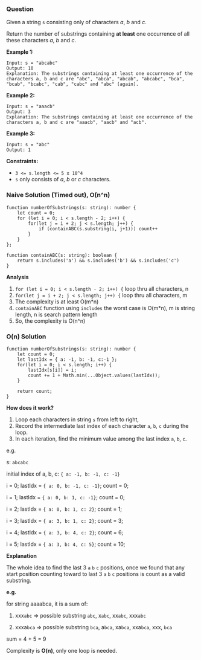 ### Question

Given a string `s` consisting only of characters *a*, *b* and *c*.

Return the number of substrings containing **at least** one occurrence of all these characters *a*, *b* and *c*.

**Example 1:**

```
Input: s = "abcabc"
Output: 10
Explanation: The substrings containing at least one occurrence of the characters a, b and c are "abc", "abca", "abcab", "abcabc", "bca", "bcab", "bcabc", "cab", "cabc" and "abc" (again). 
```

**Example 2:**

```
Input: s = "aaacb"
Output: 3
Explanation: The substrings containing at least one occurrence of the characters a, b and c are "aaacb", "aacb" and "acb". 
```

**Example 3:**

```
Input: s = "abc"
Output: 1
```

**Constraints:**

- `3 <= s.length <= 5 x 10^4`
- `s` only consists of *a*, *b* or *c* characters.

### Naive Solution (Timed out), O(n^n)

```tsx
function numberOfSubstrings(s: string): number {
    let count = 0;
    for (let i = 0; i < s.length - 2; i++) {
        for(let j = i + 2; j < s.length; j++) {
            if (containABC(s.substring(i, j+1))) count++
        }
    }
};

function containABC(s: string): boolean {
    return s.includes('a') && s.includes('b') && s.includes('c')
}
```

**Analysis**

1. `for (let i = 0; i < s.length - 2; i++) {` loop thru all characters, n
2. `for(let j = i + 2; j < s.length; j++) {` loop thru all characters, m
3. The complexity is at least O(m*n)
4. `containABC` function using `includes` the worst case is O(m*n), m is string length, n is search pattern length
5. So, the complexity is O(n^n)

### O(n) Solution

```tsx
function numberOfSubstrings(s: string): number {
    let count = 0;
    let lastIdx = { a: -1, b: -1, c:-1 };
    for(let i = 0; i < s.length; i++) {
        lastIdx[s[i]] = i;
        count += 1 + Math.min(...Object.values(lastIdx));
    }
    
    return count;
}
```

**How does it work?**

1. Loop each characters in string `s` from left to right,
2. Record the intermediate last index of each character `a`, `b`, `c` during the loop.
3. In each iteration, find the minimum value among the last index `a`, `b`, `c`.

e.g.

s: `abcabc`

initial index of a, b, c: `{ a: -1, b: -1, c: -1}`

i = 0; lastIdx = `{ a: 0, b: -1, c: -1}`; count = 0;

i = 1;  lastIdx = `{ a: 0, b: 1, c: -1}`; count = 0;

i = 2;  lastIdx = `{ a: 0, b: 1, c: 2}`; count = 1;

i = 3;  lastIdx = `{ a: 3, b: 1, c: 2}`; count = 3;

i = 4;  lastIdx = `{ a: 3, b: 4, c: 2}`; count = 6;

i = 5;  lastIdx = `{ a: 3, b: 4, c: 5}`; count = 10;

**Explanation**

The whole idea to find the last 3 `a` `b` `c` positions, once we found that any start position counting toward to last 3 `a` `b` `c` positions is count as a valid substring.

**e.g.**  

for string aaaabca, it is a sum of:

1. xxx`abc` ⇒ possible substring `abc`, x`abc`, xx`abc`, xxx`abc`

2. xxxa`bca` ⇒ possible substring `bca`, a`bca`, xa`bca`, xxa`bca`, xxx, `bca`

sum = 4 + 5 = 9

Complexity is **O(n)**, only one loop is needed.